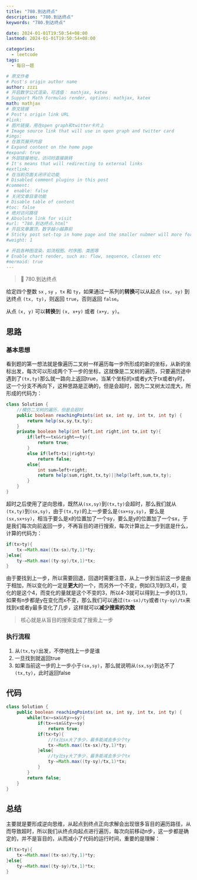 ```yaml
---
title: "780.到达终点"
description: "780.到达终点"
keywords: "780.到达终点"

date: 2024-01-01T19:50:54+08:00
lastmod: 2024-01-01T19:50:54+08:00

categories:
  - leetcode
tags:
  - 每日一题

# 原文作者
# Post's origin author name
author: zzzi
# 开启数学公式渲染，可选值： mathjax, katex
# Support Math Formulas render, options: mathjax, katex
math: mathjax
# 原文链接
# Post's origin link URL
#link:
# 图片链接，用在open graph和twitter卡片上
# Image source link that will use in open graph and twitter card
#imgs:
# 在首页展开内容
# Expand content on the home page
#expand: true
# 外部链接地址，访问时直接跳转
# It's means that will redirecting to external links
#extlink:
# 在当前页面关闭评论功能
# Disabled comment plugins in this post
#comment:
#  enable: false
# 关闭文章目录功能
# Disable table of content
#toc: false
# 绝对访问路径
# Absolute link for visit
#url: "780.到达终点.html"
# 开启文章置顶，数字越小越靠前
# Sticky post set-top in home page and the smaller nubmer will more forward.
#weight: 1

# 开启各种图渲染，如流程图、时序图、类图等
# Enable chart render, such as: flow, sequence, classes etc
#mermaid: true
---
```


> 🏁 780.到达终点

给定四个整数 `sx` , `sy` ，`tx` 和 `ty`，如果通过一系列的**转换**可以从起点 `(sx, sy)` 到达终点 `(tx, ty)`，则返回 `true`，否则返回 `false`。

从点 `(x, y)` 可以**转换**到 `(x, x+y)` 或者 `(x+y, y)`。

<!--more-->

## 思路

### 基本思想

看到题的第一想法就是像遍历二叉树一样遍历每一步所形成的新的坐标，从新的坐标出发，每次可以形成两个下一步的坐标，这就像是二叉树的遍历，只要遍历途中遇到了`(tx,ty)`那么就一路向上返回true，当某个坐标的x或者y大于tx或者ty时，这一个分支不再向下，这种思路是正确的，但是会超时，因为二叉树太过庞大，所形成的代码为：

```java
class Solution {
    //模仿二叉树的遍历，但是会超时
    public boolean reachingPoints(int sx, int sy, int tx, int ty) {
        return help(sx,sy,tx,ty);
    }
    private boolean help(int left,int right,int tx,int ty){
        if(left==tx&&right==ty){
            return true;
        }
        else if(left>tx||right>ty)
            return false;
        else{
            int sum=left+right;
            return help(sum,right,tx,ty)||help(left,sum,tx,ty);
        }
    }
}
```

超时之后使用了逆向思维，既然从`(sx,sy)`到`(tx,ty)`会超时，那么我们就从`(tx,ty)`到`(sx,sy)`，由于`(tx,ty)`的上一步要么是`(sx+sy,sy)`，要么是`(sx,sx+sy)`，相当于要么是x的位置加了一个sy，要么是y的位置加了一个sx，于是我们每次向前返回一步，不再盲目的进行搜索，每次计算出上一步到底是什么，计算的代码为：

```java
if(tx>ty){
	tx-=Math.max((tx-sx)/ty,1)*ty;
}else{
	ty-=Math.max((ty-sy)/tx,1)*tx;
}
```

由于要找到上一步，所以需要回退，回退时需要注意，从上一步到当前这一步是由于相加，所以变化的一定是**更大**的一个，而另外一个不变，例如(3,1)到(3,4)，变化的是这个4，而变化的量就是这个不变的3，所以4-3就可以得到上一步的(3,1)，如果有n步都是y在变化而x不变，那么我们可以通过`(tx-sx)/ty`或者`(ty-sy)/tx`来找到x或者y最多变化了几步，这样就可以**减少搜索的次数**

> 核心就是从盲目的搜索变成了搜索上一步

### 执行流程

1. 从`(tx,ty)`出发，不停地找上一步是谁
2. 一旦找到就返回true
3. 如果当前这一步的上一步小于`(sx,sy)`，那么就说明从`(sx,sy)`到达不了`(tx,ty)`，此时返回false

## 代码

```java
class Solution {
    public boolean reachingPoints(int sx, int sy, int tx, int ty) {
        while(tx>=sx&&ty>=sy){
            if(tx==sx&&ty==sy)
                return true;
            if(tx>ty){
                //tx比sx大了多少，最多能减去多少个ty
                tx-=Math.max((tx-sx)/ty,1)*ty;
            }else{
                //ty比sy大了多少，最多能减去多少个tx
                ty-=Math.max((ty-sy)/tx,1)*tx;
            }
        }
        return false;
    }
}
```

## 总结

主要就是要形成逆向思维，从起点到终点正向求解会出现很多盲目的遍历路径，从而导致超时，所以我们从终点向起点进行遍历，每次向前移动n步，这一步都是确定的，并不是盲目的，从而减小了代码的运行时间，重要的是理解：

```java
if(tx>ty){
	tx-=Math.max((tx-sx)/ty,1)*ty;
}else{
	ty-=Math.max((ty-sy)/tx,1)*tx;
}
```

